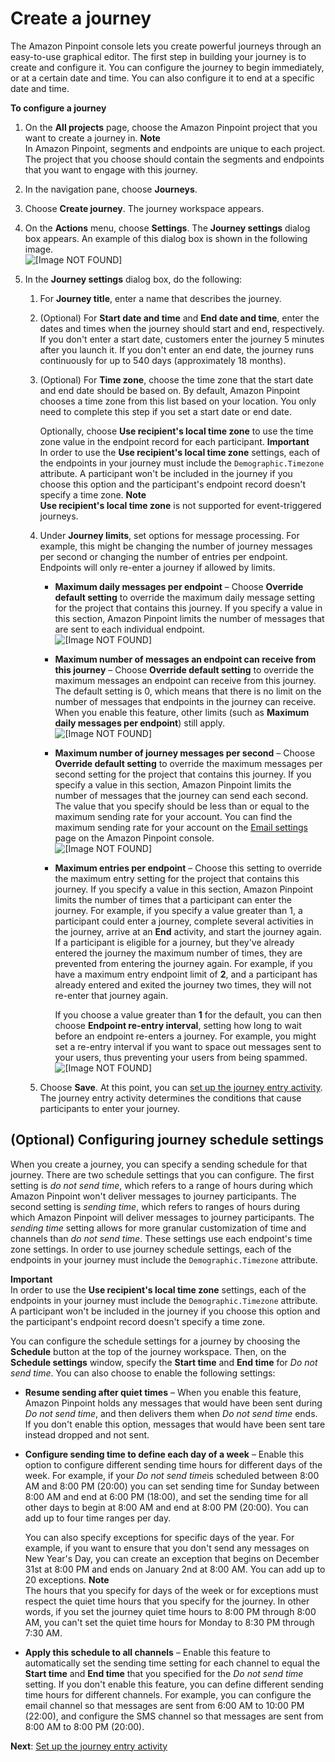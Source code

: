 # Create a journey<a name="journeys-create"></a>

The Amazon Pinpoint console lets you create powerful journeys through an easy\-to\-use graphical editor\. The first step in building your journey is to create and configure it\. You can configure the journey to begin immediately, or at a certain date and time\. You can also configure it to end at a specific date and time\.

**To configure a journey**

1. On the **All projects** page, choose the Amazon Pinpoint project that you want to create a journey in\.
**Note**  
In Amazon Pinpoint, segments and endpoints are unique to each project\. The project that you choose should contain the segments and endpoints that you want to engage with this journey\.

1. In the navigation pane, choose **Journeys**\.

1. Choose **Create journey**\. The journey workspace appears\.

1. On the **Actions** menu, choose **Settings**\. The **Journey settings** dialog box appears\. An example of this dialog box is shown in the following image\.  
![\[Image NOT FOUND\]](http://docs.aws.amazon.com/pinpoint/latest/userguide/images/journeys-settings.png)

1. In the **Journey settings** dialog box, do the following:

   1. For **Journey title**, enter a name that describes the journey\.

   1. \(Optional\) For **Start date and time** and **End date and time**, enter the dates and times when the journey should start and end, respectively\. If you don't enter a start date, customers enter the journey 5 minutes after you launch it\. If you don't enter an end date, the journey runs continuously for up to 540 days \(approximately 18 months\)\.

   1. \(Optional\) For **Time zone**, choose the time zone that the start date and end date should be based on\. By default, Amazon Pinpoint chooses a time zone from this list based on your location\. You only need to complete this step if you set a start date or end date\.

      Optionally, choose **Use recipient's local time zone** to use the time zone value in the endpoint record for each participant\. 
**Important**  
In order to use the **Use recipient's local time zone** settings, each of the endpoints in your journey must include the `Demographic.Timezone` attribute\. A participant won't be included in the journey if you choose this option and the participant's endpoint record doesn't specify a time zone\.
**Note**  
**Use recipient's local time zone** is not supported for event\-triggered journeys\.

   1. Under **Journey limits**, set options for message processing\. For example, this might be changing the number of journey messages per second or changing the number of entries per endpoint\. Endpoints will only re\-enter a journey if allowed by limits\. 
      + **Maximum daily messages per endpoint** – Choose **Override default setting** to override the maximum daily message setting for the project that contains this journey\. If you specify a value in this section, Amazon Pinpoint limits the number of messages that are sent to each individual endpoint\.  
![\[Image NOT FOUND\]](http://docs.aws.amazon.com/pinpoint/latest/userguide/images/journeys-max-daily-endpoint.png)
      + **Maximum number of messages an endpoint can receive from this journey** – Choose **Override default setting** to override the maximum messages an endpoint can receive from this journey\. The default setting is 0, which means that there is no limit on the number of messages that endpoints in the journey can receive\. When you enable this feature, other limits \(such as **Maximum daily messages per endpoint**\) still apply\.  
![\[Image NOT FOUND\]](http://docs.aws.amazon.com/pinpoint/latest/userguide/images/journeys-max-messages-per-endpoint.png)
      + **Maximum number of journey messages per second** – Choose **Override default setting** to override the maximum messages per second setting for the project that contains this journey\. If you specify a value in this section, Amazon Pinpoint limits the number of messages that the journey can send each second\. The value that you specify should be less than or equal to the maximum sending rate for your account\. You can find the maximum sending rate for your account on the [Email settings](settings-email.md) page on the Amazon Pinpoint console\.  
![\[Image NOT FOUND\]](http://docs.aws.amazon.com/pinpoint/latest/userguide/images/journeys-max-journey-second.png)
      + **Maximum entries per endpoint** – Choose this setting to override the maximum entry setting for the project that contains this journey\. If you specify a value in this section, Amazon Pinpoint limits the number of times that a participant can enter the journey\. For example, if you specify a value greater than 1, a participant could enter a journey, complete several activities in the journey, arrive at an **End** activity, and start the journey again\. If a participant is eligible for a journey, but they've already entered the journey the maximum number of times, they are prevented from entering the journey again\. For example, if you have a maximum entry endpoint limit of **2**, and a participant has already entered and exited the journey two times, they will not re\-enter that journey again\.

        If you choose a value greater than **1** for the default, you can then choose **Endpoint re\-entry interval**, setting how long to wait before an endpoint re\-enters a journey\. For example, you might set a re\-entry interval if you want to space out messages sent to your users, thus preventing your users from being spammed\.  
![\[Image NOT FOUND\]](http://docs.aws.amazon.com/pinpoint/latest/userguide/images/journeys-max-entries-endpoint.png)

   1. Choose **Save**\. At this point, you can [set up the journey entry activity](journeys-entry-activity.md)\. The journey entry activity determines the conditions that cause participants to enter your journey\.

## \(Optional\) Configuring journey schedule settings<a name="journeys-create-schedule"></a>

When you create a journey, you can specify a sending schedule for that journey\. There are two schedule settings that you can configure\. The first setting is *do not send time*, which refers to a range of hours during which Amazon Pinpoint won't deliver messages to journey participants\. The second setting is *sending time*, which refers to ranges of hours during which Amazon Pinpoint will deliver messages to journey participants\. The *sending time* setting allows for more granular customization of time and channels than *do not send time*\. These settings use each endpoint's time zone settings\. In order to use journey schedule settings, each of the endpoints in your journey must include the `Demographic.Timezone` attribute\.

**Important**  
In order to use the **Use recipient's local time zone** settings, each of the endpoints in your journey must include the `Demographic.Timezone` attribute\. A participant won't be included in the journey if you choose this option and the participant's endpoint record doesn't specify a time zone\.

You can configure the schedule settings for a journey by choosing the **Schedule** button at the top of the journey workspace\. Then, on the **Schedule settings** window, specify the **Start time** and **End time** for *Do not send time*\. You can also choose to enable the following settings:
+ **Resume sending after quiet times** – When you enable this feature, Amazon Pinpoint holds any messages that would have been sent during *Do not send time*, and then delivers them when *Do not send time* ends\. If you don't enable this option, messages that would have been sent tare instead dropped and not sent\.
+ **Configure sending time to define each day of a week** – Enable this option to configure different sending time hours for different days of the week\. For example, if your *Do not send time*is scheduled between 8:00 AM and 8:00 PM \(20:00\) you can set sending time for Sunday between 8:00 AM and end at 6:00 PM \(18:00\), and set the sending time for all other days to begin at 8:00 AM and end at 8:00 PM \(20:00\)\. You can add up to four time ranges per day\.

  You can also specify exceptions for specific days of the year\. For example, if you want to ensure that you don't send any messages on New Year's Day, you can create an exception that begins on December 31st at 8:00 PM and ends on January 2nd at 8:00 AM\. You can add up to 20 exceptions\.
**Note**  
The hours that you specify for days of the week or for exceptions must respect the quiet time hours that you specify for the journey\. In other words, if you set the journey quiet time hours to 8:00 PM through 8:00 AM, you can't set the quiet time hours for Monday to 8:30 PM through 7:30 AM\.
+ **Apply this schedule to all channels** – Enable this feature to automatically set the sending time setting for each channel to equal the **Start time** and **End time** that you specified for the *Do not send time* setting\. If you don't enable this feature, you can define different sending time hours for different channels\. For example, you can configure the email channel so that messages are sent from 6:00 AM to 10:00 PM \(22:00\), and configure the SMS channel so that messages are sent from 8:00 AM to 8:00 PM \(20:00\)\.

**Next**: [Set up the journey entry activity](journeys-entry-activity.md)